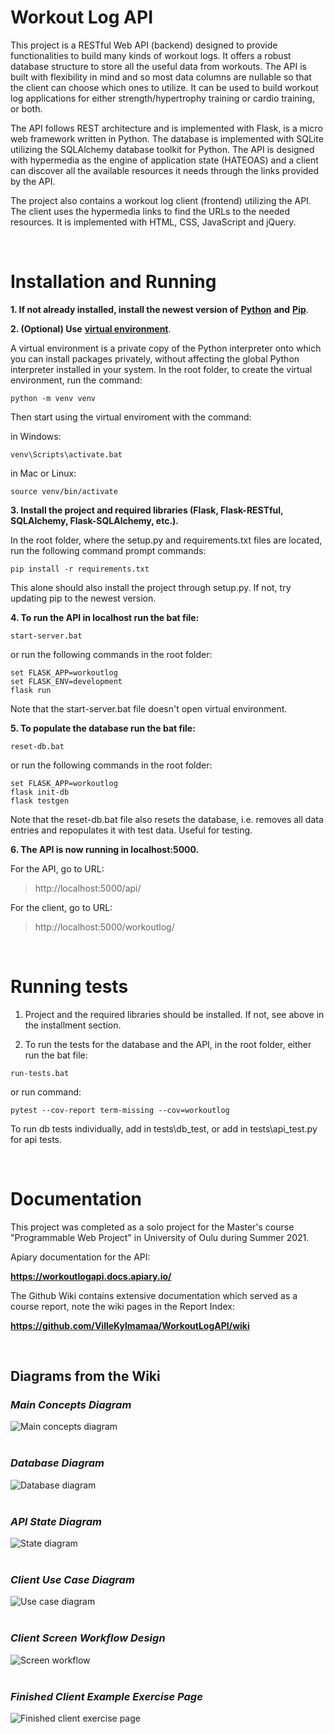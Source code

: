 # Workout Log API

This project is a RESTful Web API (backend) designed to provide functionalities to build many kinds of workout logs. It offers a robust database structure to store all the useful data from workouts. The API is built with flexibility in mind and so most data columns are nullable so that the client can choose which ones to utilize. It can be used to build workout log applications for either strength/hypertrophy training or cardio training, or both.

The API follows REST architecture and is implemented with Flask, is a micro web framework written in Python. The database is implemented with SQLite utilizing the SQLAlchemy database toolkit for Python. The API is designed with hypermedia as the engine of application state (HATEOAS) and a client can discover all the available resources it needs through the links provided by the API.

The project also contains a workout log client (frontend) utilizing the API. The client uses the hypermedia links to find the URLs to the needed resources. It is implemented with HTML, CSS, JavaScript and jQuery.


<br />


# Installation and Running

**1. If not already installed, install the newest version of** [**Python**](https://www.python.org/downloads/) **and** [**Pip**](https://pypi.org/project/pip/).

**2. (Optional) Use** [**virtual environment**](https://docs.python.org/3/tutorial/venv.html).

A virtual environment is a private copy of the Python interpreter onto which you can install packages privately, without affecting the global Python interpreter installed in your system. In the root folder, to create the virtual environment, run the command:

```
python -m venv venv
```

Then start using the virtual enviroment with the command:

in Windows:

```
venv\Scripts\activate.bat
```

in Mac or Linux:

```
source venv/bin/activate
```


**3. Install the project and required libraries (Flask, Flask-RESTful, SQLAlchemy, Flask-SQLAlchemy, etc.).**

In the root folder, where the setup.py and requirements.txt files are located, run the following command prompt commands:
 
 ```
 pip install -r requirements.txt
 ```
 
 This alone should also install the project through setup.py. If not, try updating pip to the newest version.

**4. To run the API in localhost run the bat file:**

```
start-server.bat
```

or run the following commands in the root folder:

```
set FLASK_APP=workoutlog
set FLASK_ENV=development
flask run
```

Note that the start-server.bat file doesn't open virtual environment.

**5. To populate the database run the bat file:**

```
reset-db.bat
```

or run the following commands in the root folder:

```
set FLASK_APP=workoutlog
flask init-db
flask testgen
```

Note that the reset-db.bat file also resets the database, i.e. removes all data entries and repopulates it with test data. Useful for testing.


**6. The API is now running in localhost:5000.**

For the API, go to URL: 

>http://localhost:5000/api/

For the client, go to URL:

>http://localhost:5000/workoutlog/


<br />


# Running tests

1. Project and the required libraries should be installed. If not, see above in the installment section.

2. To run the tests for the database and the API, in the root folder, either run the bat file:

```
run-tests.bat
```

or run command:

```
pytest --cov-report term-missing --cov=workoutlog
```

To run db tests individually, add in tests\db_test, or add in tests\api_test.py for api tests.


<br />


# Documentation

This project was completed as a solo project for the Master's course "Programmable Web Project" in University of Oulu during Summer 2021.

Apiary documentation for the API:

**https://workoutlogapi.docs.apiary.io/**

The Github Wiki contains extensive documentation which served as a course report, note the wiki pages in the Report Index:

**https://github.com/VilleKylmamaa/WorkoutLogAPI/wiki**

<br />

## Diagrams from the Wiki

### _Main Concepts Diagram_
![Main concepts diagram](https://raw.githubusercontent.com/VilleKylmamaa/WorkoutLogAPI/main/uploads/main-concepts-diagram.png)
<br /><br />

### _Database Diagram_
![Database diagram](https://raw.githubusercontent.com/VilleKylmamaa/WorkoutLogAPI/main/uploads/database-diagram.png)
<br /><br />

### _API State Diagram_
![State diagram](https://raw.githubusercontent.com/VilleKylmamaa/WorkoutLogAPI/main/uploads/state-diagram.png)
<br /><br />

### _Client Use Case Diagram_
![Use case diagram](https://raw.githubusercontent.com/VilleKylmamaa/WorkoutLogAPI/main/uploads/use-case-diagram.png)
<br /><br />

### _Client Screen Workflow Design_
![Screen workflow](https://raw.githubusercontent.com/VilleKylmamaa/WorkoutLogAPI/main/uploads/screenflow.png)
<br /><br />

### _Finished Client Example Exercise Page_
![Finished client exercise page](https://raw.githubusercontent.com/VilleKylmamaa/WorkoutLogAPI/main/uploads/client-screencaps/max-chart.jpg)
<br /><br />



